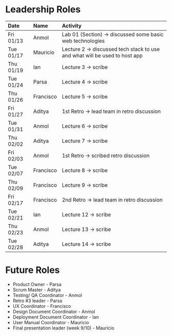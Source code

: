 # Leadership Roles

| Date      | Name      | Activity                                                                  |
| :-------- | :-------- | :------------------------------------------------------------------------ |
| Fri 01/13 | Anmol     | Lab 01 (Section) → discussed some basic web technologies                  |
| Tue 01/17 | Mauricio  | Lecture 2 → discussed tech stack to use and what will be used to host app |
| Thu 01/19 | Ian       | Lecture 3 → scribe                                                        |
| Tue 01/24 | Parsa     | Lecture 4 → scribe                                                        |
| Thu 01/26 | Francisco | Lecture 5 → scribe                                                        |
| Fri 01/27 | Aditya    | 1st Retro → lead team in retro discussion                                 |
| Tue 01/31 | Anmol     | Lecture 6 → scribe                                                        |
| Thu 02/02 | Aditya    | Lecture 7 → scribe                                                        |
| Fri 02/03 | Anmol     | 1st Retro → scribed retro discussion                                      |
| Tue 02/07 | Francisco | Lecture 8 → scribe                                                        |
| Thu 02/09 | Francisco | Lecture 9 → scribe                                                        |
| Fri 02/17 | Francisco | 2nd Retro → lead team in retro discussion                                 |
| Tue 02/21 | Ian       | Lecture 12 → scribe                                                       |
| Thu 02/23 | Anmol     | Lecture 13 → scribe                                                       |
| Tue 02/28 | Aditya    | Lecture 14 → scribe                                                       |



# Future Roles

* Product Owner - Parsa
* Scrum Master - Aditya
* Testing/ QA Coordinator - Anmol
* Retro #3 leader - Parsa
* UX Coordinator - Francisco
* Design Document Coordinator - Anmol
* Deployment Document Coordinator - Ian
* User Manual Coordinator - Mauricio 
* Final presentation leader (week 9/10) - Mauricio
